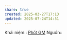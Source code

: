 ```yaml
---
share: true
created: 2025-03-27T17:13
updated: 2025-07-24T14:51
---
```

Khái niệm:: 
[Phốt GM](../../../../%F0%9F%93%9CT%C3%A0i%20nguy%C3%AAn/C%E1%BA%A3nh%20gi%C3%A1c%20l%E1%BB%ABa%20%C4%91%E1%BA%A3o/G%E1%BA%B7p%20tr%E1%BB%B1c%20ti%E1%BA%BFp/Ph%E1%BB%91t%20GM.md)
Nguồn:: 
